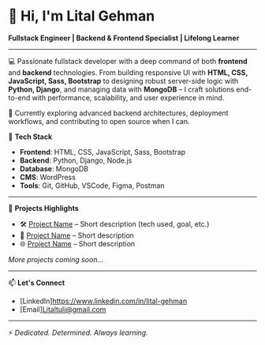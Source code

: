 # 👋 Hi, I'm Lital Gehman

**Fullstack Engineer | Backend & Frontend Specialist | Lifelong Learner**

---

💻 Passionate fullstack developer with a deep command of both **frontend** and **backend** technologies. From building responsive UI with **HTML, CSS, JavaScript, Sass, Bootstrap** to designing robust server-side logic with **Python, Django**, and managing data with **MongoDB** – I craft solutions end-to-end with performance, scalability, and user experience in mind.

🌱 Currently exploring advanced backend architectures, deployment workflows, and contributing to open source when I can.

🔧 **Tech Stack**
- **Frontend**: HTML, CSS, JavaScript, Sass, Bootstrap
- **Backend**: Python, Django, Node.js 
- **Database**: MongoDB
- **CMS**: WordPress
- **Tools**: Git, GitHub, VSCode, Figma, Postman

---

🚀 **Projects Highlights**
- 🛠️ [Project Name](link) – Short description (tech used, goal, etc.)
- 🎯 [Project Name](link) – Short description
- 🌐 [Project Name](link) – Short description

*More projects coming soon…*

---

📫 **Let's Connect**
- [LinkedIn]https://www.linkedin.com/in/lital-gehman
- [Email]Litaltuli@gmail.com

---

⚡ *Dedicated. Determined. Always learning.*
